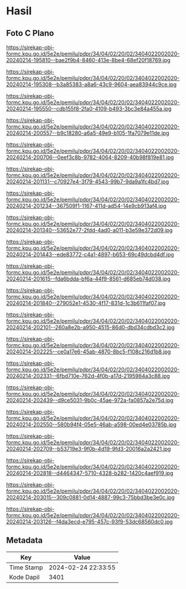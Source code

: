 # Hasil

## Foto C Plano

https://sirekap-obj-formc.kpu.go.id/5e2e/pemilu/pdpr/34/04/02/20/02/3404022002020-20240214-195810--bae2f9b4-8460-413e-8be4-68ef20f18769.jpg

https://sirekap-obj-formc.kpu.go.id/5e2e/pemilu/pdpr/34/04/02/20/02/3404022002020-20240214-195308--b3a85383-a8a6-43c9-9604-aea83944c9ce.jpg

https://sirekap-obj-formc.kpu.go.id/5e2e/pemilu/pdpr/34/04/02/20/02/3404022002020-20240214-195550--cdb155f8-2fa0-4109-b493-3bc3e84a455a.jpg

https://sirekap-obj-formc.kpu.go.id/5e2e/pemilu/pdpr/34/04/02/20/02/3404022002020-20240214-200557--b9c18280-a6a5-49e9-b105-1fa7079e11de.jpg

https://sirekap-obj-formc.kpu.go.id/5e2e/pemilu/pdpr/34/04/02/20/02/3404022002020-20240214-200706--0eef3c8b-9782-4064-8209-40b98f819e81.jpg

https://sirekap-obj-formc.kpu.go.id/5e2e/pemilu/pdpr/34/04/02/20/02/3404022002020-20240214-201131--c70927e4-3f79-4543-99b7-9da9a1fc4bd7.jpg

https://sirekap-obj-formc.kpu.go.id/5e2e/pemilu/pdpr/34/04/02/20/02/3404022002020-20240214-201234--367509f1-1167-411d-ad54-14e9cb913af4.jpg

https://sirekap-obj-formc.kpu.go.id/5e2e/pemilu/pdpr/34/04/02/20/02/3404022002020-20240214-201340--53652e77-2fdd-4ad0-a011-b3e59e372d09.jpg

https://sirekap-obj-formc.kpu.go.id/5e2e/pemilu/pdpr/34/04/02/20/02/3404022002020-20240214-201443--ede83772-c4a1-4897-b653-69c49dcbd4df.jpg

https://sirekap-obj-formc.kpu.go.id/5e2e/pemilu/pdpr/34/04/02/20/02/3404022002020-20240214-201615--fda6bdda-bf6a-44f9-8561-d685eb74d038.jpg

https://sirekap-obj-formc.kpu.go.id/5e2e/pemilu/pdpr/34/04/02/20/02/3404022002020-20240214-201840--279052e1-4530-4f17-831d-1c3b611faf07.jpg

https://sirekap-obj-formc.kpu.go.id/5e2e/pemilu/pdpr/34/04/02/20/02/3404022002020-20240214-202101--260a8e2b-a950-4515-86d0-dbd34cdbd3c2.jpg

https://sirekap-obj-formc.kpu.go.id/5e2e/pemilu/pdpr/34/04/02/20/02/3404022002020-20240214-202225--ce0a17e6-45ab-4870-8bc5-f108c216d1b8.jpg

https://sirekap-obj-formc.kpu.go.id/5e2e/pemilu/pdpr/34/04/02/20/02/3404022002020-20240214-202331--6fbd710e-762d-4f0b-a17d-2195984a3c88.jpg

https://sirekap-obj-formc.kpu.go.id/5e2e/pemilu/pdpr/34/04/02/20/02/3404022002020-20240214-202439--d9ce5031-9b0c-45ae-972a-fa0857a2e75d.jpg

https://sirekap-obj-formc.kpu.go.id/5e2e/pemilu/pdpr/34/04/02/20/02/3404022002020-20240214-202550--580b94f4-05e5-46ab-a598-00ed4e03785b.jpg

https://sirekap-obj-formc.kpu.go.id/5e2e/pemilu/pdpr/34/04/02/20/02/3404022002020-20240214-202709--b53719e3-9f0b-4d19-9fd3-20016a2a2421.jpg

https://sirekap-obj-formc.kpu.go.id/5e2e/pemilu/pdpr/34/04/02/20/02/3404022002020-20240214-202818--d4464347-5710-4328-b282-1420c4aef919.jpg

https://sirekap-obj-formc.kpu.go.id/5e2e/pemilu/pdpr/34/04/02/20/02/3404022002020-20240214-203015--309c0881-0d14-4887-99c3-75bbd3be3e0c.jpg

https://sirekap-obj-formc.kpu.go.id/5e2e/pemilu/pdpr/34/04/02/20/02/3404022002020-20240214-203126--f4da3ecd-e795-457c-93f9-53dc68560dc0.jpg


## Metadata

| Key        | Value               |
| ---------- | ------------------- |
| Time Stamp | 2024-02-24 22:33:55 |
| Kode Dapil | 3401                |



